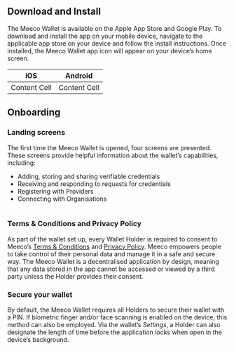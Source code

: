 ## Download and Install

The Meeco Wallet is available on the Apple App Store and Google Play. To download and install the app on your mobile device, navigate to the applicable app store on your device and follow the install instructions. Once installed, the Meeco Wallet app icon will appear on your device’s home screen.

| iOS  | Android |
| ------------- | ------------- |
| Content Cell  | Content Cell  |

## Onboarding

### Landing screens

The first time the Meeco Wallet is opened, four screens are presented. These screens provide helpful information about the wallet’s capabilities, including:
- Adding, storing and sharing verifiable credentials
- Receiving and responding to requests for credentials
- Registering with Providers
- Connecting with Organisations

|    |   |
| ------------- | ------------- |

### Terms & Conditions and Privacy Policy

As part of the wallet set up, every Wallet Holder is required to consent to Meeco’s [Terms & Conditions](https://www.meeco.me/terms) and [Privacy Policy](https://www.meeco.me/privacy). Meeco empowers people to take control of their personal data and manage it in a safe and secure way. The Meeco Wallet is a decentralised application by design, meaning that any data stored in the app cannot be accessed or viewed by a third party unless the Holder provides their consent.

### Secure your wallet

By default, the Meeco Wallet requires all Holders to secure their wallet with a PIN. If biometric finger and/or face scanning is enabled on the device, this method can also be employed. Via the wallet’s _Settings_, a Holder can also designate the length of time before the application locks when open in the device’s background.
